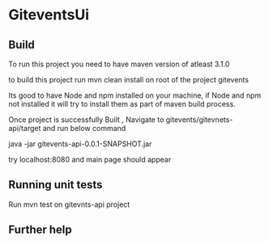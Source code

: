 # GiteventsUi

## Build

To run this project you need to have maven version of atleast 3.1.0

to build this project run  mvn clean install on root of the project gitevents

Its good to have Node and npm installed on your machine, if Node and npm not installed it will try to install them as part of maven build process.

Once project is successfully Built , Navigate to gitevents/gitevnets-api/target and run below command

java -jar gitevents-api-0.0.1-SNAPSHOT.jar

try localhost:8080 and main page should appear


## Running unit tests

Run mvn test on gitevnts-api project 


## Further help

